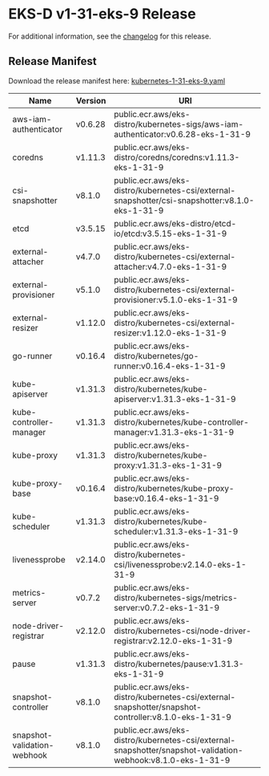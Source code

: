 # EKS-D v1-31-eks-9 Release

For additional information, see the [changelog](CHANGELOG-v1-31-eks-9.md) for this release.

## Release Manifest

Download the release manifest here: [kubernetes-1-31-eks-9.yaml](https://distro.eks.amazonaws.com/kubernetes-1-31/kubernetes-1-31-eks-9.yaml)

| Name | Version | URI |
|------|---------|-----|
| aws-iam-authenticator | v0.6.28 | public.ecr.aws/eks-distro/kubernetes-sigs/aws-iam-authenticator:v0.6.28-eks-1-31-9 |
| coredns | v1.11.3 | public.ecr.aws/eks-distro/coredns/coredns:v1.11.3-eks-1-31-9 |
| csi-snapshotter | v8.1.0 | public.ecr.aws/eks-distro/kubernetes-csi/external-snapshotter/csi-snapshotter:v8.1.0-eks-1-31-9 |
| etcd | v3.5.15 | public.ecr.aws/eks-distro/etcd-io/etcd:v3.5.15-eks-1-31-9 |
| external-attacher | v4.7.0 | public.ecr.aws/eks-distro/kubernetes-csi/external-attacher:v4.7.0-eks-1-31-9 |
| external-provisioner | v5.1.0 | public.ecr.aws/eks-distro/kubernetes-csi/external-provisioner:v5.1.0-eks-1-31-9 |
| external-resizer | v1.12.0 | public.ecr.aws/eks-distro/kubernetes-csi/external-resizer:v1.12.0-eks-1-31-9 |
| go-runner | v0.16.4 | public.ecr.aws/eks-distro/kubernetes/go-runner:v0.16.4-eks-1-31-9 |
| kube-apiserver | v1.31.3 | public.ecr.aws/eks-distro/kubernetes/kube-apiserver:v1.31.3-eks-1-31-9 |
| kube-controller-manager | v1.31.3 | public.ecr.aws/eks-distro/kubernetes/kube-controller-manager:v1.31.3-eks-1-31-9 |
| kube-proxy | v1.31.3 | public.ecr.aws/eks-distro/kubernetes/kube-proxy:v1.31.3-eks-1-31-9 |
| kube-proxy-base | v0.16.4 | public.ecr.aws/eks-distro/kubernetes/kube-proxy-base:v0.16.4-eks-1-31-9 |
| kube-scheduler | v1.31.3 | public.ecr.aws/eks-distro/kubernetes/kube-scheduler:v1.31.3-eks-1-31-9 |
| livenessprobe | v2.14.0 | public.ecr.aws/eks-distro/kubernetes-csi/livenessprobe:v2.14.0-eks-1-31-9 |
| metrics-server | v0.7.2 | public.ecr.aws/eks-distro/kubernetes-sigs/metrics-server:v0.7.2-eks-1-31-9 |
| node-driver-registrar | v2.12.0 | public.ecr.aws/eks-distro/kubernetes-csi/node-driver-registrar:v2.12.0-eks-1-31-9 |
| pause | v1.31.3 | public.ecr.aws/eks-distro/kubernetes/pause:v1.31.3-eks-1-31-9 |
| snapshot-controller | v8.1.0 | public.ecr.aws/eks-distro/kubernetes-csi/external-snapshotter/snapshot-controller:v8.1.0-eks-1-31-9 |
| snapshot-validation-webhook | v8.1.0 | public.ecr.aws/eks-distro/kubernetes-csi/external-snapshotter/snapshot-validation-webhook:v8.1.0-eks-1-31-9 |
